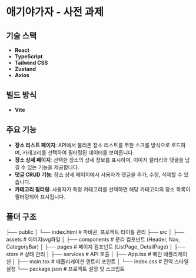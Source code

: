 # 애기야가자 - 사전 과제

## 기술 스택

- **React**
- **TypeScript**
- **Tailwind CSS**
- **Zustand**
- **Axios**

## 빌드 방식

- **Vite**

## 주요 기능

- **장소 리스트 페이지**: API에서 불러온 장소 리스트를 무한 스크롤 방식으로 로드하며, 카테고리를 선택하여 필터링된 데이터를 보여줍니다.
- **장소 상세 페이지**: 선택한 장소의 상세 정보를 표시하며, 이미지 갤러리와 댓글을 남길 수 있는 기능을 제공합니다.
- **댓글 CRUD 기능**: 장소 상세 페이지에서 사용자가 댓글을 추가, 수정, 삭제할 수 있습니다.
- **카테고리 필터링**: 사용자가 특정 카테고리를 선택하면 해당 카테고리의 장소 목록이 필터링되어 표시됩니다.

## 폴더 구조

├── public
│   └── index.html         # 파비콘, 프로젝트 타이틀 관리
├── src
│   ├── assets             # 이미지svg파일
│   ├── components         # 분리 컴포넌트 (Header, Nav, CategoryBar)
│   ├── pages              # 페이지 컴포넌트 (ListPage, DetailPage)
│   ├── store              # 상태 관리
│   ├── services           # API 호출
│   ├── App.tsx            # 메인 애플리케이션
│   ├── main.tsx           # 애플리케이션 엔트리 포인트
│   └── index.css          # 전역 스타일 설정
└── package.json           # 프로젝트 설정 및 스크립트